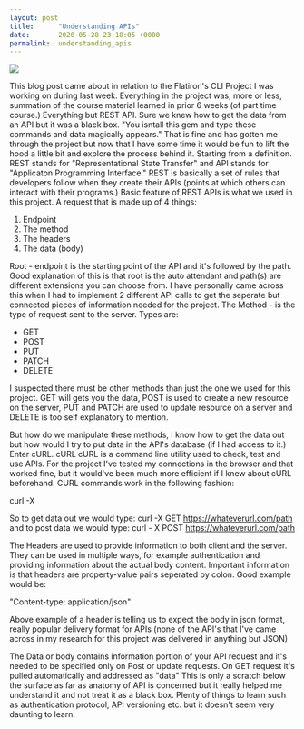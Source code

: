 ```yaml
---
layout: post
title:      "Understanding APIs"
date:       2020-05-28 23:18:05 +0000
permalink:  understanding_apis
---
```


![](https://www.computerhope.com/cdn/linux/curl.gif)

This blog post came about in relation to the Flatiron's CLI Project I was working on during last week. Everything in the project was, more or less, summation of the course material learned in prior 6 weeks (of part time course.) Everything but REST API. Sure we knew how to get the data from an API but it was a black box. "You isntall this gem and type these commands and data magically appears." That is fine and has gotten me through the project but now that I have some time it would be fun to lift the hood a little bit and explore the process behind it. 
Starting from a definition. REST stands for "Representational State Transfer" and API stands for "Applicaton Programming Interface." REST is basically a set of rules that developers follow when they create their APIs (points at which others can interact with their programs.)
Basic feature of REST APIs is what we used in this project. A request that is made up of 4 things: 

1. Endpoint
2. The method
3. The headers
4. The data (body)

Root - endpoint is the starting point of the API and it's followed by the path. Good explanation of this is that root is the auto attendant and path(s) are different extensions you can choose from. I have personally came across this when I had to implement 2 different API calls to get the seperate but connected pieces of information needed for the project. 
The Method - is the type of request sent to the server. Types are:

- GET
- POST
- PUT
- PATCH
- DELETE

I suspected there must be other methods than just the one we used for this project. GET will gets you the data, POST is used to create a new resource on the server, PUT and PATCH are used to update resource on a server and DELETE is too self explanatory to mention. 

But how do we manipulate these methods, I know how to get the data out but how would I try to put data in the API's database (if I had access to it.) Enter cURL.
cURL
cURL is a command line utility used to check, test and use APIs. For the project I've tested my connections in the browser and that worked fine, but it would've been much more efficient if I knew about cURL beforehand. CURL commands work in the following fashion:

curl -X <method> <root-url><path>

So to get data out we would type: curl -X GET https://whateverurl.com/path
and to post data we would type: curl - X POST https://whateverurl.com/path

The Headers are used to provide information to both client and the server. They can be used in multiple ways, for example authentication and providing information about the actual body content. Important information is that headers are property-value pairs seperated by colon. Good example would be: 

"Content-type: application/json"

Above example of a header is telling us to expect the body in json format, really popular delivery format for APIs (none of the API's that I've came across in my research for this project was delivered in anything but JSON)

The Data or body contains information portion of your API request and it's needed to be specified only on Post or update requests. On GET request it's pulled automatically and addressed as "data"
This is only a scratch below the surface as far as anatomy of API is concerned but it really helped me understand it and not treat it as a black box. Plenty of things to learn such as authentication protocol, API versioning etc. but it doesn't seem very daunting to learn. 







